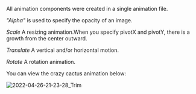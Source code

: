 All animation components were created in a single animation file.

*"Alpha"* is used to specify the opacity of an image.

*Scale* A resizing animation.When you specify pivotX and pivotY, there is a growth from the center outward.

*Translate* A vertical and/or horizontal motion.

*Rotate* A rotation animation.

You can view the crazy cactus animation below:

![2022-04-26-21-23-28_Trim](https://user-images.githubusercontent.com/103643989/165369528-a889de98-9bdf-46d2-9d3d-baf889f78573.gif)
